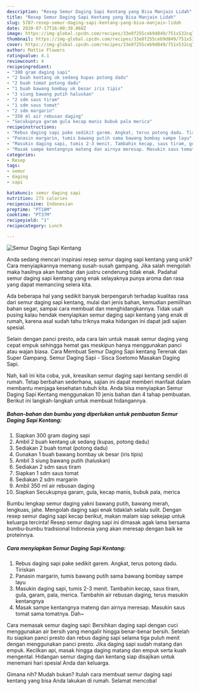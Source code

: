 ```yaml
---
description: "Resep Semur Daging Sapi Kentang yang Bisa Manjain Lidah"
title: "Resep Semur Daging Sapi Kentang yang Bisa Manjain Lidah"
slug: 5787-resep-semur-daging-sapi-kentang-yang-bisa-manjain-lidah
date: 2020-07-17T16:00:39.860Z
image: https://img-global.cpcdn.com/recipes/33e8f255ceb9d849/751x532cq70/semur-daging-sapi-kentang-foto-resep-utama.jpg
thumbnail: https://img-global.cpcdn.com/recipes/33e8f255ceb9d849/751x532cq70/semur-daging-sapi-kentang-foto-resep-utama.jpg
cover: https://img-global.cpcdn.com/recipes/33e8f255ceb9d849/751x532cq70/semur-daging-sapi-kentang-foto-resep-utama.jpg
author: Mattie Flowers
ratingvalue: 4.1
reviewcount: 4
recipeingredient:
- "300 gram daging sapi"
- "2 buah kentang uk sedang kupas potong dadu"
- "2 buah tomat potong dadu"
- "1 buah bawang bombay uk besar iris tipis"
- "3 siung bawang putih haluskan"
- "2 sdm saus tiram"
- "1 sdm saus tomat"
- "2 sdm margarin"
- "350 ml air rebusan daging"
- "Secukupnya garam gula kecap manis bubuk pala merica"
recipeinstructions:
- "Rebus daging sapi pake sedikit garem. Angkat, terus potong dadu. Tiriskan"
- "Panasin margarin, tumis bawang putih sama bawang bombay sampe layu"
- "Masukin daging sapi, tumis 2-3 menit. Tambahin kecap, saus tiram, gula, garam, pala, merica. Tambahin air rebusan daging, terus masukin kentangnya"
- "Masak sampe kentangnya mateng dan airnya meresap. Masukin saus tomat sama tomatnya. Dah~"
categories:
- Resep
tags:
- semur
- daging
- sapi

katakunci: semur daging sapi 
nutrition: 273 calories
recipecuisine: Indonesian
preptime: "PT18M"
cooktime: "PT37M"
recipeyield: "1"
recipecategory: Lunch

---
```



![Semur Daging Sapi Kentang](https://img-global.cpcdn.com/recipes/33e8f255ceb9d849/751x532cq70/semur-daging-sapi-kentang-foto-resep-utama.jpg)

Anda sedang mencari inspirasi resep semur daging sapi kentang yang unik? Cara menyiapkannya memang susah-susah gampang. Jika salah mengolah maka hasilnya akan hambar dan justru cenderung tidak enak. Padahal semur daging sapi kentang yang enak selayaknya punya aroma dan rasa yang dapat memancing selera kita.

Ada beberapa hal yang sedikit banyak berpengaruh terhadap kualitas rasa dari semur daging sapi kentang, mulai dari jenis bahan, kemudian pemilihan bahan segar, sampai cara membuat dan menghidangkannya. Tidak usah pusing kalau hendak menyiapkan semur daging sapi kentang yang enak di rumah, karena asal sudah tahu triknya maka hidangan ini dapat jadi sajian spesial.

Selain dengan panci presto, ada cara lain untuk masak semur daging yang cepat empuk sehingga hemat gas meskipun hanya menggunakan panci atau wajan biasa. Cara Membuat Semur Daging Sapi kentang Terenak dan Super Gampang. Semur Daging Sapi - Sisca Soetomo Masakan Daging Sapi.


Nah, kali ini kita coba, yuk, kreasikan semur daging sapi kentang sendiri di rumah. Tetap berbahan sederhana, sajian ini dapat memberi manfaat dalam membantu menjaga kesehatan tubuh kita. Anda bisa menyiapkan Semur Daging Sapi Kentang menggunakan 10 jenis bahan dan 4 tahap pembuatan. Berikut ini langkah-langkah untuk membuat hidangannya.

<!--inarticleads1-->

##### Bahan-bahan dan bumbu yang diperlukan untuk pembuatan Semur Daging Sapi Kentang:

1. Siapkan 300 gram daging sapi
1. Ambil 2 buah kentang uk sedang (kupas, potong dadu)
1. Sediakan 2 buah tomat (potong dadu)
1. Gunakan 1 buah bawang bombay uk besar (iris tipis)
1. Ambil 3 siung bawang putih (haluskan)
1. Sediakan 2 sdm saus tiram
1. Siapkan 1 sdm saus tomat
1. Sediakan 2 sdm margarin
1. Ambil 350 ml air rebusan daging
1. Siapkan Secukupnya garam, gula, kecap manis, bubuk pala, merica


Bumbu lengkap semur daging yakni bawang putih, bawang merah, lengkuas, jahe. Mengolah daging sapi enak tidaklah selalu sulit. Dengan resep semur daging sapi kecap berikut, makan malam siap sekejap untuk keluarga tercinta! Resep semur daging sapi ini dimasak agak lama bersama bumbu-bumbu tradisional Indonesia yang akan meresap dengan baik ke proteinnya. 

<!--inarticleads2-->

##### Cara menyiapkan Semur Daging Sapi Kentang:

1. Rebus daging sapi pake sedikit garem. Angkat, terus potong dadu. Tiriskan
1. Panasin margarin, tumis bawang putih sama bawang bombay sampe layu
1. Masukin daging sapi, tumis 2-3 menit. Tambahin kecap, saus tiram, gula, garam, pala, merica. Tambahin air rebusan daging, terus masukin kentangnya
1. Masak sampe kentangnya mateng dan airnya meresap. Masukin saus tomat sama tomatnya. Dah~


Cara memasak semur daging sapi: Bersihkan daging sapi dengan cuci menggunakan air bersih yang mengalir hingga benar-benar bersih. Setelah itu siapkan panci presto dan rebus daging sapi selama tiga puluh menit dengan menggunakan panci presto. Jika daging sapi sudah matang dan empuk. Kecilkan api, masak hingga daging matang dan empuk serta kuah mengental. Hidangan semur daging dan kentang siap disajikan untuk menemani hari spesial Anda dan keluarga. 

Gimana nih? Mudah bukan? Itulah cara membuat semur daging sapi kentang yang bisa Anda lakukan di rumah. Selamat mencoba!
